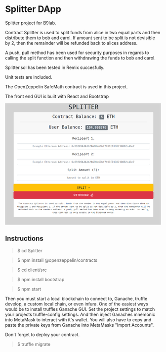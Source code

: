 # Splitter DApp
Splitter project for B9lab.

Contract Splitter is used to split funds from alice in two equal parts and then distribute them to bob and carol. If amount sent to be split is not devisible by 2, then the remainder will be refunded back to alices address.

A push, pull method has been used for security purposes in regards to calling the split function and then withdrawing the funds to bob and carol.

Splitter.sol has been tested in Remix succesfully.

Unit tests are included.

The OpenZeppelin SafeMath contract is used in this project.

The front end GUI is built with React and Bootstrap

![Splitter DApp](./finalSplitterDApp.png) 


## Instructions

> $ cd Splitter

> $ npm install @openzeppelin/contracts

> $ cd client/src

> $ npm install bootstrap

> $ npm start

Then you must start a local blockchain to connect to, Ganache, truffle develop, a custom local chain, or even infura. One of the easiest ways would be to install truffles Ganache GUI. Set the project settings to match your projects truffle-config settings. And then inject Ganaches mnemonic into MetaMask to interact with it's wallet. You will also have to copy and paste the private keys from Ganache into MetaMasks "Import Accounts".

Don't forget to deploy your contract.

> $ truffle migrate
